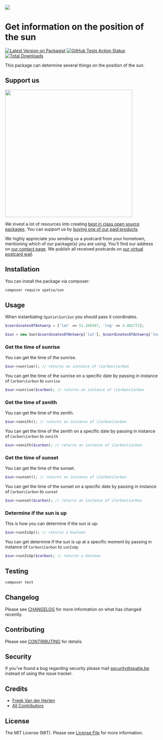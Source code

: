 
[<img src="https://github-ads.s3.eu-central-1.amazonaws.com/support-ukraine.svg?t=1" />](https://supportukrainenow.org)

# Get information on the position of the sun

[![Latest Version on Packagist](https://img.shields.io/packagist/v/spatie/sun.svg?style=flat-square)](https://packagist.org/packages/spatie/sun)
[![GitHub Tests Action Status](https://img.shields.io/github/workflow/status/spatie/sun/run-tests?label=tests)](https://github.com/spatie/sun/actions?query=workflow%3Arun-tests+branch%3Amaster)
[![Total Downloads](https://img.shields.io/packagist/dt/spatie/sun.svg?style=flat-square)](https://packagist.org/packages/spatie/sun)

This package can determine several things on the position of the sun.

## Support us

[<img src="https://github-ads.s3.eu-central-1.amazonaws.com/sun.jpg?t=1" width="419px" />](https://spatie.be/github-ad-click/sun)

We invest a lot of resources into creating [best in class open source packages](https://spatie.be/open-source). You can support us by [buying one of our paid products](https://spatie.be/open-source/support-us).

We highly appreciate you sending us a postcard from your hometown, mentioning which of our package(s) you are using. You'll find our address on [our contact page](https://spatie.be/about-us). We publish all received postcards on [our virtual postcard wall](https://spatie.be/open-source/postcards).

## Installation

You can install the package via composer:

```bash
composer require spatie/sun
```

## Usage

When instantiating `Spatie\Sun\Sun` you should pass it coordinates.

```php
$coordinatesOfAntwerp = ['lat' => 51.260197, 'lng' => 4.402771];

$sun = new Sun($coordinatesOfAntwerp['lat'], $coordinatesOfAntwerp['lng']);
```

### Get the time of sunrise

You can get the time of the sunrise.

```php
$sun->sunrise(); // returns an instance of \Carbon\Carbon
```

You can get the time of the sunrise on a specific date by passing in instance of `Carbon\Carbon` to `sunrise`

```php
$sun->sunrise($carbon); // returns an instance of \Carbon\Carbon
```

### Get the time of zenith

You can get the time of the zenith.

```php
$sun->zenith(); // returns an instance of \Carbon\Carbon
```

You can get the time of the zenith on a specific date by passing in instance of `Carbon\Carbon` to `zenith`

```php
$sun->zenith($carbon); // returns an instance of \Carbon\Carbon
```

### Get the time of sunset

You can get the time of the sunset.

```php
$sun->sunset(); // returns an instance of \Carbon\Carbon
```

You can get the time of the sunset on a specific date by passing in instance of `Carbon\Carbon` to `sunset`

```php
$sun->sunset($carbon); // returns an instance of \Carbon\Carbon
```

### Determine if the sun is up

This is how you can determine if the sun is up:

```php
$sun->sunIsUp(); // returns a boolean
```


You can get determine if the sun is up at a specific moment by passing in instance of `Carbon\Carbon` to `sunIsUp`

```php
$sun->sunIsUp($carbon); // returns a boolean
```

## Testing

``` bash
composer test
```

## Changelog

Please see [CHANGELOG](CHANGELOG.md) for more information on what has changed recently.

## Contributing

Please see [CONTRIBUTING](https://github.com/spatie/.github/blob/main/CONTRIBUTING.md) for details.

## Security

If you've found a bug regarding security please mail [security@spatie.be](mailto:security@spatie.be) instead of using the issue tracker.

## Credits

- [Freek Van der Herten](https://github.com/freekmurze)
- [All Contributors](../../contributors)

## License

The MIT License (MIT). Please see [License File](LICENSE.md) for more information.

